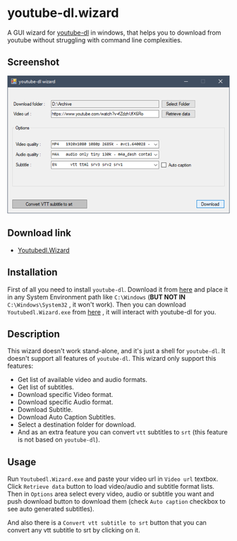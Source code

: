 ﻿# youtube-dl.wizard
A  GUI wizard for [youtube-dl](https://github.com/ytdl-org/youtube-dl/blob/master/README.md) in windows, that helps you to download from youtube without struggling with command line complexities. 
## Screenshot
![screenshot](screenshot.png)

## Download link
- [Youtubedl.Wizard](https://github.com/BijaN-R/Youtubedl.Wizard/releases/latest)

## Installation
First of all you need to install `youtube-dl`. Download it from [here](https://yt-dl.org/latest/youtube-dl.exe) and place it in any System Environment path like `C:\Windows` (**BUT NOT IN** `C:\Windows\System32` , it won't work).  Then you can download `Youtubedl.Wizard.exe`  from [here](https://github.com/BijaN-R/Youtubedl.Wizard/releases/latest) , it will interact with youtube-dl for you.
## Description
This wizard doesn't work stand-alone, and it's just a shell for `youtube-dl`. It doesn't support all features of `youtube-dl`. 
This wizard only support this features: 

- Get list of available video and audio formats.
- Get list of subtitles.
- Download specific Video format.
- Download specific Audio format.
- Download Subtitle.
- Download Auto Caption Subtitles.
- Select a destination folder for download.
- And as an extra feature you can convert `vtt` subtitles to `srt` (this feature is not based on `youtube-dl`).

## Usage 
Run `Youtubedl.Wizard.exe` and paste your video url in `Video url` textbox. Click `Retrieve data` button to load video/audio and subtitle format lists. Then in `Options` area select every video, audio or subtitle you want and push download button to download them (check `Auto caption` checkbox to see auto generated subtitles). 

And also there is a `Convert vtt subtitle to srt` button that you can convert any vtt subtitle to srt by clicking on it.